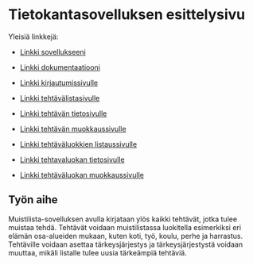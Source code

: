 # Tietokantasovelluksen esittelysivu

Yleisiä linkkejä:

* [Linkki sovellukseeni](http://kanikani.users.cs.helsinki.fi/tsoha2016/)
* [Linkki dokumentaatiooni](https://github.com/ninakatila/Tsoha-Bootstrap/tree/master/doc/dokumentaatio.pdf)


* [Linkki kirjautumissivulle](http://kanikani.users.cs.helsinki.fi/tsoha2016/muistilista/kirjautuminen)
* [Linkki tehtävälistasivulle](http://kanikani.users.cs.helsinki.fi/tsoha2016/muistilista/tehtavalista)
* [Linkki tehtävän tietosivulle](http://kanikani.users.cs.helsinki.fi/tsoha2016/muistilista/tehtava)
* [Linkki tehtävän muokkaussivulle](http://kanikani.users.cs.helsinki.fi/tsoha2016/muistilista/tehtava/muokkaa)
* [Linkki tehtäväluokkien listaussivulle](http://kanikani.users.cs.helsinki.fi/tsoha2016/muistilista/tehtavaluokat)
* [Linkki tehtavaluokan tietosivulle](http://kanikani.users.cs.helsinki.fi/tsoha2016/muistilista/tehtavaluokka)
* [Linkki tehtäväluokan muokkaussivulle](http://kanikani.users.cs.helsinki.fi/tsoha2016/muistilista/tehtavaluokka/muokkaa)

## Työn aihe

Muistilista-sovelluksen avulla kirjataan ylös kaikki tehtävät, jotka tulee muistaa tehdä. Tehtävät voidaan muistilistassa luokitella esimerkiksi eri elämän osa-alueiden mukaan, kuten koti, työ, koulu, perhe ja harrastus. Tehtäville voidaan asettaa tärkeysjärjestys ja tärkeysjärjestystä voidaan muuttaa, mikäli listalle tulee uusia tärkeämpiä tehtäviä.

